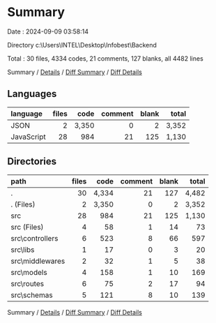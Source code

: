 # Summary

Date : 2024-09-09 03:58:14

Directory c:\\Users\\INTEL\\Desktop\\Infobest\\Backend

Total : 30 files,  4334 codes, 21 comments, 127 blanks, all 4482 lines

Summary / [Details](details.md) / [Diff Summary](diff.md) / [Diff Details](diff-details.md)

## Languages
| language | files | code | comment | blank | total |
| :--- | ---: | ---: | ---: | ---: | ---: |
| JSON | 2 | 3,350 | 0 | 2 | 3,352 |
| JavaScript | 28 | 984 | 21 | 125 | 1,130 |

## Directories
| path | files | code | comment | blank | total |
| :--- | ---: | ---: | ---: | ---: | ---: |
| . | 30 | 4,334 | 21 | 127 | 4,482 |
| . (Files) | 2 | 3,350 | 0 | 2 | 3,352 |
| src | 28 | 984 | 21 | 125 | 1,130 |
| src (Files) | 4 | 58 | 1 | 14 | 73 |
| src\\controllers | 6 | 523 | 8 | 66 | 597 |
| src\\libs | 1 | 17 | 0 | 3 | 20 |
| src\\middlewares | 2 | 32 | 1 | 5 | 38 |
| src\\models | 4 | 158 | 1 | 10 | 169 |
| src\\routes | 6 | 75 | 2 | 17 | 94 |
| src\\schemas | 5 | 121 | 8 | 10 | 139 |

Summary / [Details](details.md) / [Diff Summary](diff.md) / [Diff Details](diff-details.md)